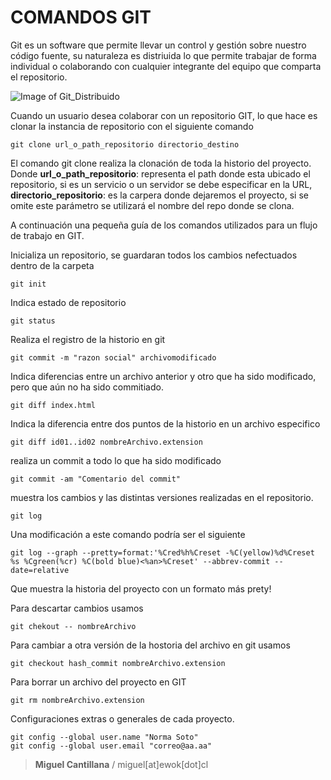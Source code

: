 # COMANDOS GIT
Git es un software que permite llevar un control y gestión sobre nuestro código fuente, su naturaleza es distriuida lo que permite trabajar de forma individual o colaborando con cualquier integrante del equipo que comparta el repositorio.

![Image of Git_Distribuido](https://s3.amazonaws.com/media-p.slid.es/uploads/142575/images/1638371/git-tutorial-basics-clone-repotorepocollaboration.png)

Cuando un usuario desea colaborar con un repositorio GIT, lo que hace es clonar la instancia de repositorio con el siguiente comando

```
git clone url_o_path_repositorio directorio_destino
```
El comando git clone realiza la clonación de toda la historio del proyecto.
Donde __url_o_path_repositorio__: representa el path donde esta ubicado el repositorio, si es un servicio o un servidor se debe especificar en la URL, __directorio_repositorio__: es la carpera donde dejaremos el proyecto, si se omite este parámetro se utilizará el nombre del repo donde se clona.

A continuación una pequeña guía de los comandos utilizados para un flujo de trabajo en GIT.

Inicializa un repositorio, se guardaran todos los cambios nefectuados dentro de la carpeta
```
git init
```
Indica estado de repositorio
```
git status
```

Realiza el registro de la historio en git
```
git commit -m "razon social" archivomodificado
```
Indica diferencias entre un archivo anterior y otro que ha sido modificado, pero que aún no ha sido commitiado.
```
git diff index.html
```
Indica la diferencia entre dos puntos de la historio en un archivo especifico
```
git diff id01..id02 nombreArchivo.extension
```

realiza un commit a todo lo que ha sido modificado
```
git commit -am "Comentario del commit"
```
muestra los cambios y las distintas versiones realizadas en el repositorio.
```
git log
```
Una modificación a este comando podría ser el siguiente
```
git log --graph --pretty=format:'%Cred%h%Creset -%C(yellow)%d%Creset %s %Cgreen(%cr) %C(bold blue)<%an>%Creset' --abbrev-commit --date=relative
```
Que muestra la historia del proyecto con un formato más prety!

Para descartar cambios usamos
```
git chekout -- nombreArchivo
```
Para cambiar a otra versión de la hostoria del archivo en git usamos
```
git checkout hash_commit nombreArchivo.extension 
```

Para borrar un archivo del proyecto en GIT
```
git rm nombreArchivo.extension
```

Configuraciones extras o generales de cada proyecto.
```
git config --global user.name "Norma Soto"
git config --global user.email "correo@aa.aa"
```


> __Miguel Cantillana__ / miguel[at]ewok[dot]cl



